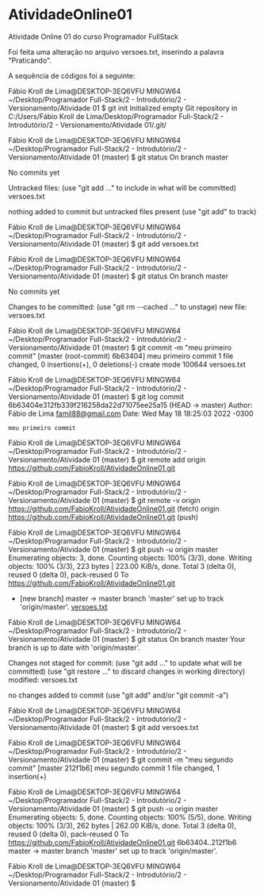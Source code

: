 # AtividadeOnline01
Atividade Online 01 do curso Programador FullStack

Foi feita uma alteração no arquivo versoes.txt, inserindo a palavra "Praticando".

A sequência de códigos foi a seguinte:


Fábio Kroll de Lima@DESKTOP-3EQ6VFU MINGW64 ~/Desktop/Programador Full-Stack/2 - Introdutório/2 - Versionamento/Atividade 01
$ git init
Initialized empty Git repository in C:/Users/Fábio Kroll de Lima/Desktop/Programador Full-Stack/2 - Introdutório/2 - Versionamento/Atividade 01/.git/

Fábio Kroll de Lima@DESKTOP-3EQ6VFU MINGW64 ~/Desktop/Programador Full-Stack/2 - Introdutório/2 - Versionamento/Atividade 01 (master)
$ git status
On branch master

No commits yet

Untracked files:
  (use "git add <file>..." to include in what will be committed)
        versoes.txt

nothing added to commit but untracked files present (use "git add" to track)

Fábio Kroll de Lima@DESKTOP-3EQ6VFU MINGW64 ~/Desktop/Programador Full-Stack/2 - Introdutório/2 - Versionamento/Atividade 01 (master)
$ git add versoes.txt

Fábio Kroll de Lima@DESKTOP-3EQ6VFU MINGW64 ~/Desktop/Programador Full-Stack/2 - Introdutório/2 - Versionamento/Atividade 01 (master)
$ git status
On branch master

No commits yet

Changes to be committed:
  (use "git rm --cached <file>..." to unstage)
        new file:   versoes.txt


Fábio Kroll de Lima@DESKTOP-3EQ6VFU MINGW64 ~/Desktop/Programador Full-Stack/2 - Introdutório/2 - Versionamento/Atividade 01 (master)
$ git commit -m "meu primeiro commit"
[master (root-commit) 6b63404] meu primeiro commit
 1 file changed, 0 insertions(+), 0 deletions(-)
 create mode 100644 versoes.txt

Fábio Kroll de Lima@DESKTOP-3EQ6VFU MINGW64 ~/Desktop/Programador Full-Stack/2 - Introdutório/2 - Versionamento/Atividade 01 (master)
$ git log
commit 6b63404e312fb339f216258da22d71075ee25a15 (HEAD -> master)
Author: Fábio de Lima <famil88@gmail.com>
Date:   Wed May 18 18:25:03 2022 -0300

    meu primeiro commit

Fábio Kroll de Lima@DESKTOP-3EQ6VFU MINGW64 ~/Desktop/Programador Full-Stack/2 - Introdutório/2 - Versionamento/Atividade 01 (master)
$ git remote add origin https://github.com/FabioKroll/AtividadeOnline01.git

Fábio Kroll de Lima@DESKTOP-3EQ6VFU MINGW64 ~/Desktop/Programador Full-Stack/2 - Introdutório/2 - Versionamento/Atividade 01 (master)
$ git remote -v
origin  https://github.com/FabioKroll/AtividadeOnline01.git (fetch)
origin  https://github.com/FabioKroll/AtividadeOnline01.git (push)

Fábio Kroll de Lima@DESKTOP-3EQ6VFU MINGW64 ~/Desktop/Programador Full-Stack/2 - Introdutório/2 - Versionamento/Atividade 01 (master)
$ git push -u origin master
Enumerating objects: 3, done.
Counting objects: 100% (3/3), done.
Writing objects: 100% (3/3), 223 bytes | 223.00 KiB/s, done.
Total 3 (delta 0), reused 0 (delta 0), pack-reused 0
To https://github.com/FabioKroll/AtividadeOnline01.git
 * [new branch]      master -> master
branch 'master' set up to track 'origin/master'.
[versoes.txt](https://github.com/FabioKroll/AtividadeOnline01/files/8721074/versoes.txt)

Fábio Kroll de Lima@DESKTOP-3EQ6VFU MINGW64 ~/Desktop/Programador Full-Stack/2 - Introdutório/2 - Versionamento/Atividade 01 (master)
$ git status
On branch master
Your branch is up to date with 'origin/master'.

Changes not staged for commit:
  (use "git add <file>..." to update what will be committed)
  (use "git restore <file>..." to discard changes in working directory)
        modified:   versoes.txt

no changes added to commit (use "git add" and/or "git commit -a")

Fábio Kroll de Lima@DESKTOP-3EQ6VFU MINGW64 ~/Desktop/Programador Full-Stack/2 - Introdutório/2 - Versionamento/Atividade 01 (master)
$ git add versoes.txt

Fábio Kroll de Lima@DESKTOP-3EQ6VFU MINGW64 ~/Desktop/Programador Full-Stack/2 - Introdutório/2 - Versionamento/Atividade 01 (master)
$ git commit -m "meu segundo commit"
[master 212f1b6] meu segundo commit
 1 file changed, 1 insertion(+)

Fábio Kroll de Lima@DESKTOP-3EQ6VFU MINGW64 ~/Desktop/Programador Full-Stack/2 - Introdutório/2 - Versionamento/Atividade 01 (master)
$ git push -u origin master
Enumerating objects: 5, done.
Counting objects: 100% (5/5), done.
Writing objects: 100% (3/3), 262 bytes | 262.00 KiB/s, done.
Total 3 (delta 0), reused 0 (delta 0), pack-reused 0
To https://github.com/FabioKroll/AtividadeOnline01.git
   6b63404..212f1b6  master -> master
branch 'master' set up to track 'origin/master'.

Fábio Kroll de Lima@DESKTOP-3EQ6VFU MINGW64 ~/Desktop/Programador Full-Stack/2 - Introdutório/2 - Versionamento/Atividade 01 (master)
$
